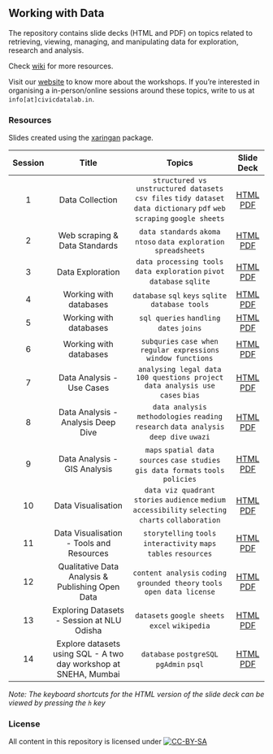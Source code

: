 
## Working with Data

The repository contains slide decks (HTML and PDF) on topics related to
retrieving, viewing, managing, and manipulating data for exploration,
research and analysis.

Check
[wiki](https://github.com/CivicDataLab/Working-with-Data-Workshops/wiki/Resources)
for more resources.

Visit our
[website](https://civicdatalab.in/work/lawandjustice/data-workshops/) to
know more about the workshops. If you’re interested in organising a
in-person/online sessions around these topics, write to us at
`info[at]civicdatalab.in`.

### Resources

Slides created using the [xaringan](https://github.com/yihui/xaringan)
package.

| Session |                              Title                               |                                                         Topics                                                          |                                                                                                                Slide Deck                                                                                                                 |
|:-------:|:----------------------------------------------------------------:|:-----------------------------------------------------------------------------------------------------------------------:|:-----------------------------------------------------------------------------------------------------------------------------------------------------------------------------------------------------------------------------------------:|
|    1    |                         Data Collection                          | `structured vs unstructured datasets` `csv files` `tidy dataset` `data dictionary` `pdf` `web scraping` `google sheets` |           [HTML](https://civicdatalab.in/Working-with-Data-Workshops/modules/module_1_data_collection/session-1.html) [PDF](https://civicdatalab.in/Working-with-Data-Workshops/modules/module_1_data_collection/session-1.pdf)           |
|    2    |                  Web scraping & Data Standards                   |                            `data standards` `akoma ntoso` `data exploration` `spreadsheets`                             | [HTML](https://civicdatalab.in/Working-with-Data-Workshops/modules/module_1_data_collection/session-2/session-2.html) [PDF](https://civicdatalab.in/Working-with-Data-Workshops/modules/module_1_data_collection/session-2/session-2.pdf) |
|    3    |                         Data Exploration                         |                         `data processing tools` `data exploration` `pivot` `database` `sqlite`                          |          [HTML](https://civicdatalab.in/Working-with-Data-Workshops/modules/module_2_data_exploration/session-1.html) [PDF](https://civicdatalab.in/Working-with-Data-Workshops/modules/module_2_data_exploration/session-1.pdf)          |
|    4    |                      Working with databases                      |                                    `database` `sql` `keys` `sqlite` `database tools`                                    |          [HTML](https://civicdatalab.in/Working-with-Data-Workshops/modules/module_2_data_exploration/session-2.html) [PDF](https://civicdatalab.in/Working-with-Data-Workshops/modules/module_2_data_exploration/session-2.pdf)          |
|    5    |                      Working with databases                      |                                         `sql queries` `handling dates` `joins`                                          |          [HTML](https://civicdatalab.in/Working-with-Data-Workshops/modules/module_2_data_exploration/session-3.html) [PDF](https://civicdatalab.in/Working-with-Data-Workshops/modules/module_2_data_exploration/session-3.pdf)          |
|    6    |                      Working with databases                      |                            `subquries` `case when` `regular expressions` `window functions`                             |          [HTML](https://civicdatalab.in/Working-with-Data-Workshops/modules/module_2_data_exploration/session-4.html) [PDF](https://civicdatalab.in/Working-with-Data-Workshops/modules/module_2_data_exploration/session-4.pdf)          |
|    7    |                    Data Analysis - Use Cases                     |                     `analysing legal data` `100 questions project` `data analysis use cases` `bias`                     |   [HTML](https://civicdatalab.in/Working-with-Data-Workshops/modules/module_3_data_analysis/session-1/session-1.html) [PDF](https://civicdatalab.in/Working-with-Data-Workshops/modules/module_3_data_analysis/session-1/session-1.pdf)   |
|    8    |                Data Analysis - Analysis Deep Dive                |                   `data analysis methodologies` `reading research` `data analysis deep dive` `uwazi`                    |   [HTML](https://civicdatalab.in/Working-with-Data-Workshops/modules/module_3_data_analysis/session-2/session-2.html) [PDF](https://civicdatalab.in/Working-with-Data-Workshops/modules/module_3_data_analysis/session-2/session-2.pdf)   |
|    9    |                   Data Analysis - GIS Analysis                   |                   `maps` `spatial data sources` `case studies` `gis data formats` `tools` `policies`                    |      [HTML](https://docs.google.com/presentation/d/16-2zyEQI_Mn93LZ7iTcVKMG40POPGw_RThNwCsQNqls/edit?usp=sharing) [PDF](https://civicdatalab.in/Working-with-Data-Workshops/modules/module_3_data_analysis/session-3/session-3.pdf)       |
|   10    |                        Data Visualisation                        |          `data viz quadrant` `stories` `audience` `medium` `accessibility` `selecting charts` `collaboration`           |        [HTML](https://civicdatalab.in/Working-with-Data-Workshops/modules/module_4_data_viz/session-1/session-1.html) [PDF](https://civicdatalab.in/Working-with-Data-Workshops/modules/module_4_data_viz/session-1/session-1.pdf)        |
|   11    |             Data Visualisation - Tools and Resources             |                           `storytelling` `tools` `interactivity` `maps` `tables` `resources`                            |        [HTML](https://civicdatalab.in/Working-with-Data-Workshops/modules/module_4_data_viz/session-2/session-2.html) [PDF](https://civicdatalab.in/Working-with-Data-Workshops/modules/module_4_data_viz/session-2/session-2.pdf)        |
|   12    |         Qualitative Data Analysis & Publishing Open Data         |                        `content analysis` `coding` `grounded theory` `tools` `open data license`                        | [HTML](https://civicdatalab.in/Working-with-Data-Workshops/modules/module_5_qualitative_data_analysis/session-1.html) [PDF](https://civicdatalab.in/Working-with-Data-Workshops/modules/module_5_qualitative_data_analysis/session-1.pdf) |
|   13    |            Exploring Datasets - Session at NLU Odisha            |                                     `datasets` `google sheets` `excel` `wikipedia`                                      |       [HTML](https://civicdatalab.in/Working-with-Data-Workshops/modules/module_2_data_exploration/session_nluo.html) [PDF](https://civicdatalab.in/Working-with-Data-Workshops/modules/module_2_data_exploration/session_nluo.pdf)       |
|   14    | Explore datasets using SQL - A two day workshop at SNEHA, Mumbai |                                        `database` `postgreSQL` `pgAdmin` `psql`                                         |      [HTML](https://civicdatalab.in/Working-with-Data-Workshops/modules/module_2_data_exploration/session-SNEHA.html) [PDF](https://civicdatalab.in/Working-with-Data-Workshops/modules/module_2_data_exploration/session-SNEHA.pdf)      |

*Note: The keyboard shortcuts for the HTML version of the slide deck can
be viewed by pressing the `h` key*

### License

All content in this repository is licensed under
[![CC-BY-SA](https://i.creativecommons.org/l/by-sa/4.0/88x31.png)](LICENSE.md)
